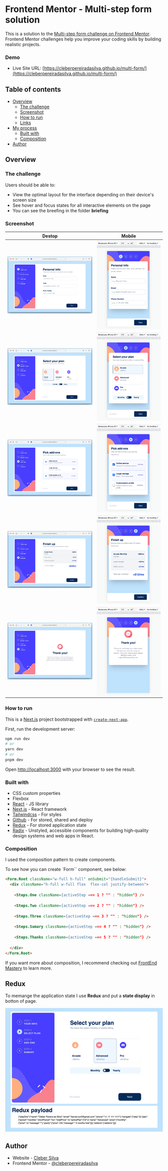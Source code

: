 # Frontend Mentor - Multi-step form solution

This is a solution to the [Multi-step form challenge on Frontend Mentor](https://www.frontendmentor.io/challenges/multistep-form-YVAnSdqQBJ). Frontend Mentor challenges help you improve your coding skills by building realistic projects.

### Demo

- Live Site URL: [https://cleberpereiradasilva.github.io/multi-form/](https://cleberpereiradasilva.github.io/multi-form/)

## Table of contents

- [Overview](#overview)
  - [The challenge](#the-challenge)
  - [Screenshot](#screenshot)
  - [How to run](#how-to-run)
  - [Links](#links)
- [My process](#my-process)
  - [Built with](#built-with)
  - [Composition](#composition)
- [Author](#author)

## Overview

### The challenge

Users should be able to:

- View the optimal layout for the interface depending on their device's screen size
- See hover and focus states for all interactive elements on the page
- You can see the breefing in the folder **briefing**

### Screenshot

| Destop                                                |                       Mobile                        |
| ----------------------------------------------------- | :-------------------------------------------------: |
| ![Desktop screenshot](./result/screen_desktop_01.png) | ![Mobile screenshot](./result/screen_mobile_01.png) |
| ![Desktop screenshot](./result/screen_desktop_02.png) | ![Mobile screenshot](./result/screen_mobile_02.png) |
| ![Desktop screenshot](./result/screen_desktop_04.png) | ![Mobile screenshot](./result/screen_mobile_03.png) |
| ![Desktop screenshot](./result/screen_desktop_05.png) | ![Mobile screenshot](./result/screen_mobile_04.png) |
| ![Desktop screenshot](./result/screen_desktop_06.png) | ![Mobile screenshot](./result/screen_mobile_05.png) |

### How to run

This is a [Next.js](https://nextjs.org/) project bootstrapped with [`create-next-app`](https://github.com/vercel/next.js/tree/canary/packages/create-next-app).

First, run the development server:

```bash
npm run dev
# or
yarn dev
# or
pnpm dev
```

Open [http://localhost:3000](http://localhost:3000) with your browser to see the result.

### Built with

- CSS custom properties
- Flexbox
- [React](https://reactjs.org/) - JS library
- [Next.js](https://nextjs.org/) - React framework
- [Tailwindcss](https://tailwindcss.com/docs/screens) - For styles
- [Github](https://www.github.com/) - For stored, shared and deploy
- [Redux](https://react-redux.js.org/) - For stored application state
- [Radix](hhttps://www.radix-ui.com/) - Unstyled, accessible components for building high‑quality design systems and web apps in React.

### Composition

I used the composition pattern to create components.

To see how you can create `Form`` component, see below:

```html
<Form.Root className="w-full h-full" onSubmit="{handleSubmit}">
  <div className="h-full w-full flex  flex-col justify-between">

    <Steps.One className={activeStep === 1 ? "" : "hidden"} />

    <Steps.Two className={activeStep === 2 ? "" : "hidden"} />

    <Steps.Three className={activeStep === 3 ? "" : "hidden"} />

    <Steps.Sumary className={activeStep === 4 ? "" : "hidden"} />

    <Steps.Thanks className={activeStep === 5 ? "" : "hidden"} />

  </div>
</Form.Root>
```

If you want more about composition, I recommend checking out [FrontEnd Mastery](https://frontendmastery.com/posts/advanced-react-component-composition-guide/) to learn more.

## Redux

To memange the application state I use **Redux** and put a **state display** in botton of page.

![Redux screenshot](./result/redux.png)

## Author

- Website - [Cleber Silva](https://www.clebersilva.dev)
- Frontend Mentor - [@cleberpereiradasilva](https://www.frontendmentor.io/profile/cleberpereiradasilva)
